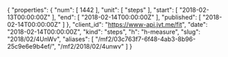 {
  "properties": {
    "num": [
      1442
    ],
    "unit": [
      "steps"
    ],
    "start": [
      "2018-02-13T00:00:00Z"
    ],
    "end": [
      "2018-02-14T00:00:00Z"
    ],
    "published": [
      "2018-02-14T00:00:00Z"
    ]
  },
  "client_id": "https://www-api.jvt.me/fit",
  "date": "2018-02-14T00:00:00Z",
  "kind": "steps",
  "h": "h-measure",
  "slug": "2018/02/4UnWv",
  "aliases": [
    "/mf2/03c763f7-6f48-4ab3-8b96-25c9e6e9b4ef/",
    "/mf2/2018/02/4unwv"
  ]
}
